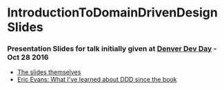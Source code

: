 # IntroductionToDomainDrivenDesignSlides
### Presentation Slides for talk initially given at [Denver Dev Day](https://denverdevday.eventday.com/) - Oct 28 2016

- [The slides themselves](https://raelyard.github.com/IntroductionToDomainDrivenDesignSlides/Presentation.html)
- [Eric Evans: What I've learned about DDD since the book](https://www.youtube.com/watch?v=lE6Hxz4yomA)
